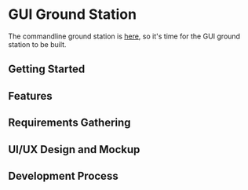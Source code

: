 # GUI Ground Station

The commandline ground station is [here](https://github.com/huiminlim/ground_stn), so it's time for the GUI ground station to be built.

## Getting Started

## Features

## Requirements Gathering

## UI/UX Design and Mockup

## Development Process
